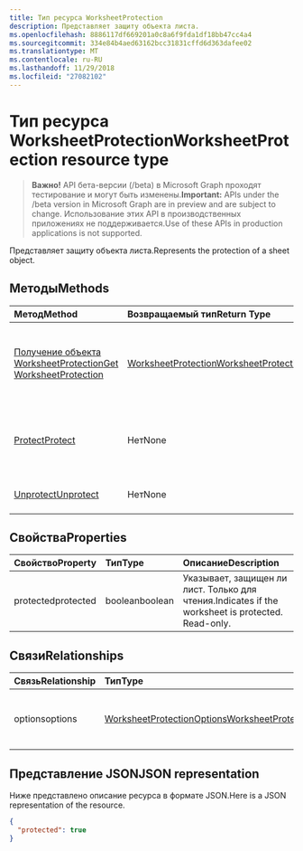 ```yaml
---
title: Тип ресурса WorksheetProtection
description: Представляет защиту объекта листа.
ms.openlocfilehash: 8886117df669201a0c8a6f9fda1df18bb47cc4a4
ms.sourcegitcommit: 334e84b4aed63162bcc31831cffd6d363dafee02
ms.translationtype: MT
ms.contentlocale: ru-RU
ms.lasthandoff: 11/29/2018
ms.locfileid: "27082102"
---
```

# <a name="worksheetprotection-resource-type"></a><span data-ttu-id="cd852-103">Тип ресурса WorksheetProtection</span><span class="sxs-lookup"><span data-stu-id="cd852-103">WorksheetProtection resource type</span></span>

> <span data-ttu-id="cd852-104">**Важно!** API бета-версии (/beta) в Microsoft Graph проходят тестирование и могут быть изменены.</span><span class="sxs-lookup"><span data-stu-id="cd852-104">**Important:** APIs under the /beta version in Microsoft Graph are in preview and are subject to change.</span></span> <span data-ttu-id="cd852-105">Использование этих API в производственных приложениях не поддерживается.</span><span class="sxs-lookup"><span data-stu-id="cd852-105">Use of these APIs in production applications is not supported.</span></span>

<span data-ttu-id="cd852-106">Представляет защиту объекта листа.</span><span class="sxs-lookup"><span data-stu-id="cd852-106">Represents the protection of a sheet object.</span></span>


## <a name="methods"></a><span data-ttu-id="cd852-107">Методы</span><span class="sxs-lookup"><span data-stu-id="cd852-107">Methods</span></span>

| <span data-ttu-id="cd852-108">Метод</span><span class="sxs-lookup"><span data-stu-id="cd852-108">Method</span></span>           | <span data-ttu-id="cd852-109">Возвращаемый тип</span><span class="sxs-lookup"><span data-stu-id="cd852-109">Return Type</span></span>    |<span data-ttu-id="cd852-110">Описание</span><span class="sxs-lookup"><span data-stu-id="cd852-110">Description</span></span>|
|:---------------|:--------|:----------|
|[<span data-ttu-id="cd852-111">Получение объекта WorksheetProtection</span><span class="sxs-lookup"><span data-stu-id="cd852-111">Get WorksheetProtection</span></span>](../api/worksheetprotection-get.md) | [<span data-ttu-id="cd852-112">WorksheetProtection</span><span class="sxs-lookup"><span data-stu-id="cd852-112">WorksheetProtection</span></span>](worksheetprotection.md) |<span data-ttu-id="cd852-113">Чтение свойств и связей объекта worksheetProtection.</span><span class="sxs-lookup"><span data-stu-id="cd852-113">Read properties and relationships of worksheetProtection object.</span></span>|
|[<span data-ttu-id="cd852-114">Protect</span><span class="sxs-lookup"><span data-stu-id="cd852-114">Protect</span></span>](../api/worksheetprotection-protect.md)|<span data-ttu-id="cd852-115">Нет</span><span class="sxs-lookup"><span data-stu-id="cd852-115">None</span></span>|<span data-ttu-id="cd852-p102">Защита листа. Выдает исключение, если лист защищен.</span><span class="sxs-lookup"><span data-stu-id="cd852-p102">Protect a worksheet. It throws if the worksheet has been protected.</span></span>|
|[<span data-ttu-id="cd852-118">Unprotect</span><span class="sxs-lookup"><span data-stu-id="cd852-118">Unprotect</span></span>](../api/worksheetprotection-unprotect.md)|<span data-ttu-id="cd852-119">Нет</span><span class="sxs-lookup"><span data-stu-id="cd852-119">None</span></span>|<span data-ttu-id="cd852-120">Снятие защиты с листа</span><span class="sxs-lookup"><span data-stu-id="cd852-120">Unprotect a worksheet</span></span>|

## <a name="properties"></a><span data-ttu-id="cd852-121">Свойства</span><span class="sxs-lookup"><span data-stu-id="cd852-121">Properties</span></span>
| <span data-ttu-id="cd852-122">Свойство</span><span class="sxs-lookup"><span data-stu-id="cd852-122">Property</span></span>     | <span data-ttu-id="cd852-123">Тип</span><span class="sxs-lookup"><span data-stu-id="cd852-123">Type</span></span>   |<span data-ttu-id="cd852-124">Описание</span><span class="sxs-lookup"><span data-stu-id="cd852-124">Description</span></span>|
|:---------------|:--------|:----------|
|<span data-ttu-id="cd852-125">protected</span><span class="sxs-lookup"><span data-stu-id="cd852-125">protected</span></span>|<span data-ttu-id="cd852-126">boolean</span><span class="sxs-lookup"><span data-stu-id="cd852-126">boolean</span></span>|<span data-ttu-id="cd852-p103">Указывает, защищен ли лист.  Только для чтения.</span><span class="sxs-lookup"><span data-stu-id="cd852-p103">Indicates if the worksheet is protected.  Read-only.</span></span>|

## <a name="relationships"></a><span data-ttu-id="cd852-129">Связи</span><span class="sxs-lookup"><span data-stu-id="cd852-129">Relationships</span></span>
| <span data-ttu-id="cd852-130">Связь</span><span class="sxs-lookup"><span data-stu-id="cd852-130">Relationship</span></span> | <span data-ttu-id="cd852-131">Тип</span><span class="sxs-lookup"><span data-stu-id="cd852-131">Type</span></span>   |<span data-ttu-id="cd852-132">Описание</span><span class="sxs-lookup"><span data-stu-id="cd852-132">Description</span></span>|
|:---------------|:--------|:----------|
|<span data-ttu-id="cd852-133">options</span><span class="sxs-lookup"><span data-stu-id="cd852-133">options</span></span>|[<span data-ttu-id="cd852-134">WorksheetProtectionOptions</span><span class="sxs-lookup"><span data-stu-id="cd852-134">WorksheetProtectionOptions</span></span>](worksheetprotectionoptions.md)|<span data-ttu-id="cd852-p104">Параметры защиты листа. Только для чтения.</span><span class="sxs-lookup"><span data-stu-id="cd852-p104">Sheet protection options. Read-only.</span></span>|

## <a name="json-representation"></a><span data-ttu-id="cd852-137">Представление JSON</span><span class="sxs-lookup"><span data-stu-id="cd852-137">JSON representation</span></span>

<span data-ttu-id="cd852-138">Ниже представлено описание ресурса в формате JSON.</span><span class="sxs-lookup"><span data-stu-id="cd852-138">Here is a JSON representation of the resource.</span></span>

<!-- {
  "blockType": "resource",
  "optionalProperties": [

  ],
  "@odata.type": "microsoft.graph.worksheetProtection"
}-->

```json
{
  "protected": true
}

```

<!-- uuid: 8fcb5dbc-d5aa-4681-8e31-b001d5168d79
2015-10-25 14:57:30 UTC -->
<!-- {
  "type": "#page.annotation",
  "description": "WorksheetProtection resource",
  "keywords": "",
  "section": "documentation",
  "tocPath": ""
}-->